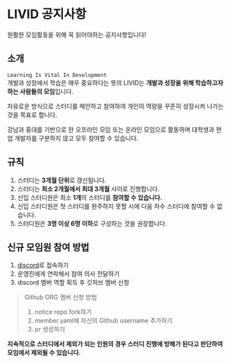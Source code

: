 # LIVID 공지사항
원활한 모임활동을 위해 꼭 읽어야하는 공지사항입니다!

## 소개
`Learning Is Vital In Development`  
개발과 성장에서 학습은 매우 중요하다는 뜻의 LIVID는 **개발과 성장을 위해 학습하고자 하는 사람들의 모임**입니다.  

자유로운 방식으로 스터디를 제안하고 참여하여 개인의 역량을 꾸준히 성장시켜 나가는 것을 목표로 합니다.

강남과 홍대를 기반으로 한 오프라인 모임 또는 온라인 모임으로 활동하며 대학생과 현업 개발자를 구분하지 않고 모두 참여할 수 있습니다.

## 규칙
1. 스터디는 **3개월 단위**로 갱신됩니다.
2. 스터디는 **최소 2개월에서 최대 3개월** 사이로 진행합니다.
3. 신입 스터디원은 최소 **1개**의 스터디를 **참여할 수 있습니다.**
4. 신입 스터디원은 첫 스터디를 완주하지 못할 시에 다음 차수 스터디에 참여할 수 없습니다.
5. 스터디원은 **3명 이상 6명 이하**로 구성하는 것을 권장합니다.

## 신규 모임원 참여 방법
1. [discord](https://discord.gg/bnfS2s8vkV)로 접속하기
2. 운영진에게 연락해서 참여 의사 전달하기
3. discord 멤버 역할 획득 후 깃허브 멤버 신청
  > Github ORG 멤버 신청 방법
  > 1. notice repo fork하기
  > 2. member.yaml에 자신의 Github username 추가하기
  > 3. pr 생성하기

**지속적으로 스터디에서 제외가 되는 인원의 경우 스터디 진행에 방해가 된다고 판단하여 모임에서 제외될 수 있습니다.**
